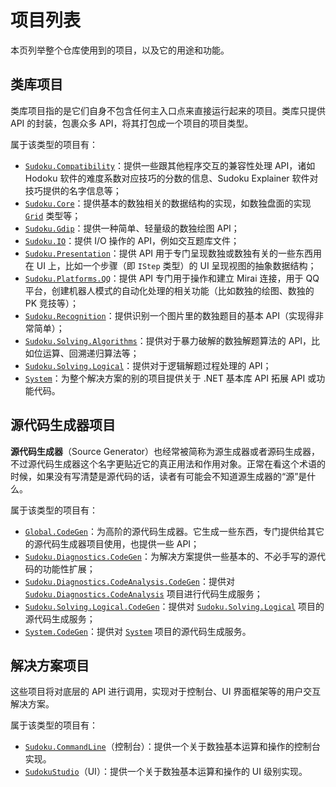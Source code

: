 # 项目列表

本页列举整个仓库使用到的项目，以及它的用途和功能。

## 类库项目

类库项目指的是它们自身不包含任何主入口点来直接运行起来的项目。类库只提供 API 的封装，包裹众多 API，将其打包成一个项目的项目类型。

属于该类型的项目有：

* [`Sudoku.Compatibility`](https://github.com/SunnieShine/Sudoku/tree/main/src/Sudoku.Compatibility)：提供一些跟其他程序交互的兼容性处理 API，诸如 Hodoku 软件的难度系数对应技巧的分数的信息、Sudoku Explainer 软件对技巧提供的名字信息等；
* [`Sudoku.Core`](https://github.com/SunnieShine/Sudoku/tree/main/src/Sudoku.Core)：提供基本的数独相关的数据结构的实现，如数独盘面的实现 [`Grid`](https://github.com/SunnieShine/Sudoku/blob/main/src/Sudoku.Core/Collections/Grid.cs) 类型等；
* [`Sudoku.Gdip`](https://github.com/SunnieShine/Sudoku/tree/main/src/Sudoku.Gdip)：提供一种简单、轻量级的数独绘图 API；
* [`Sudoku.IO`](https://github.com/SunnieShine/Sudoku/tree/main/src/Sudoku.IO)：提供 I/O 操作的 API，例如交互题库文件；
* [`Sudoku.Presentation`](https://github.com/SunnieShine/Sudoku/tree/main/src/Sudoku.Presentation)：提供 API 用于专门呈现数独或数独有关的一些东西用在 UI 上，比如一个步骤（即 `IStep` 类型）的 UI 呈现视图的抽象数据结构；
* [`Sudoku.Platforms.QQ`](https://github.com/SunnieShine/Sudoku/tree/main/src/Sudoku.Platforms.QQ)：提供 API 专门用于操作和建立 Mirai 连接，用于 QQ 平台，创建机器人模式的自动化处理的相关功能（比如数独的绘图、数独的 PK 竞技等）；
* [`Sudoku.Recognition`](https://github.com/SunnieShine/Sudoku/tree/main/src/Sudoku.Recognition)：提供识别一个图片里的数独题目的基本 API（实现得非常简单）；
* [`Sudoku.Solving.Algorithms`](https://github.com/SunnieShine/Sudoku/tree/main/src/Sudoku.Solving.Algorithms)：提供对于暴力破解的数独解题算法的 API，比如位运算、回溯递归算法等；
* [`Sudoku.Solving.Logical`](https://github.com/SunnieShine/Sudoku/tree/main/src/Sudoku.Solving.Logical)：提供对于逻辑解题过程处理的 API；
* [`System`](https://github.com/SunnieShine/Sudoku/tree/main/src/System)：为整个解决方案的别的项目提供关于 .NET 基本库 API 拓展 API 或功能代码。

## 源代码生成器项目

**源代码生成器**（Source Generator）也经常被简称为源生成器或者源码生成器，不过源代码生成器这个名字更贴近它的真正用法和作用对象。正常在看这个术语的时候，如果没有写清楚是源代码的话，读者有可能会不知道源生成器的“源”是什么。

属于该类型的项目有：

* [`Global.CodeGen`](https://github.com/SunnieShine/Sudoku/tree/main/src/Global.CodeGen)：为高阶的源代码生成器。它生成一些东西，专门提供给其它的源代码生成器项目使用，也提供一些 API；
* [`Sudoku.Diagnostics.CodeGen`](https://github.com/SunnieShine/Sudoku/tree/main/src/Sudoku.Diagnostics.CodeGen)：为解决方案提供一些基本的、不必手写的源代码的功能性扩展；
* [`Sudoku.Diagnostics.CodeAnalysis.CodeGen`](https://github.com/SunnieShine/Sudoku/tree/main/src/Sudoku.Diagnostics.CodeAnalysis.CodeGen)：提供对  [`Sudoku.Diagnostics.CodeAnalysis`](https://github.com/SunnieShine/Sudoku/tree/main/src/Sudoku.Diagnostics.CodeAnalysis/Sudoku.Diagnostics.CodeAnalysis) 项目进行代码生成服务；
* [`Sudoku.Solving.Logical.CodeGen`](https://github.com/SunnieShine/Sudoku/tree/main/src/Sudoku.Solving.Logical.CodeGen)：提供对 [`Sudoku.Solving.Logical`](https://github.com/SunnieShine/Sudoku/tree/main/src/Sudoku.Solving.Logical) 项目的源代码生成服务；
* [`System.CodeGen`](https://github.com/SunnieShine/Sudoku/tree/main/src/System.CodeGen)：提供对 [`System`](https://github.com/SunnieShine/Sudoku/tree/main/src/System) 项目的源代码生成服务。

## 解决方案项目

这些项目将对底层的 API 进行调用，实现对于控制台、UI 界面框架等的用户交互解决方案。

属于该类型的项目有：

* [`Sudoku.CommandLine`](https://github.com/SunnieShine/Sudoku/tree/main/src/Sudoku.CommandLine)（控制台）：提供一个关于数独基本运算和操作的控制台实现。
* [`SudokuStudio`](https://github.com/SunnieShine/Sudoku/tree/main/src/SudokuStudio)（UI）：提供一个关于数独基本运算和操作的 UI 级别实现。

